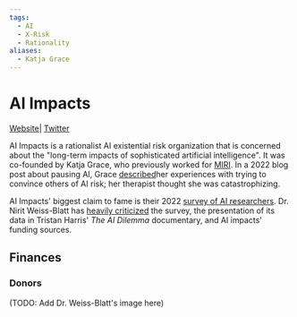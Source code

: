 ```yaml
---
tags:
  - AI
  - X-Risk
  - Rationality
aliases:
  - Katja Grace
---
```

# AI Impacts

[Website](https://aiimpacts.org/#gsc.tab=0)| [Twitter](https://twitter.com/AIImpacts)

AI Impacts is a rationalist AI existential risk organization that is concerned about the "long-term impacts of sophisticated artificial intelligence". It was co-founded by Katja Grace, who previously worked for [MIRI](../Lesser%20Wrongia/MIRI.md). In a 2022 blog post about pausing AI, Grace [described](https://worldspiritsockpuppet.com/2022/12/22/lets-think-about-slowing-down-ai.html)her experiences with trying to convince others of AI risk; her therapist thought she was catastrophizing.

AI Impacts' biggest claim to fame is their 2022 [survey of AI researchers](https://aiimpacts.org/what-do-ml-researchers-think-about-ai-in-2022/). Dr. Nirit Weiss-Blatt has [heavily criticized](https://twitter.com/MelMitchell1/status/1649135315615903759) the survey, the presentation of its data in Tristan Harris' _The AI Dilemma_ documentary, and AI impacts' funding sources.

## Finances

### Donors

(TODO: Add Dr. Weiss-Blatt's image here)